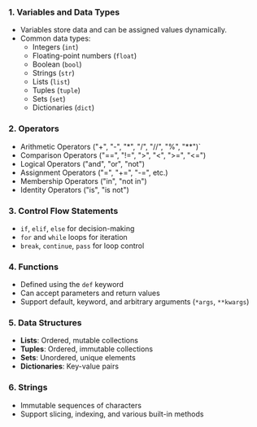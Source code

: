 ### 1. **Variables and Data Types**
- Variables store data and can be assigned values dynamically.
- Common data types:
    - Integers (`int`)
    - Floating-point numbers (`float`)
    - Boolean (`bool`)
    - Strings (`str`)
    - Lists (`list`)
    - Tuples (`tuple`)
    - Sets (`set`)
    - Dictionaries (`dict`)

### 2. **Operators**
- Arithmetic Operators ("+", "-", "\*", "/", "//", "%", "\*\*")`
- Comparison Operators ("\=\=", "!=", ">", "<", ">=", "<=")
- Logical Operators ("and", "or", "not")
- Assignment Operators ("=", "+=", "-=", etc.)
- Membership Operators ("in", "not in")
- Identity Operators ("is", "is not")

### 3. **Control Flow Statements**
- `if`, `elif`, `else` for decision-making
- `for` and `while` loops for iteration
- `break`, `continue`, `pass` for loop control

### 4. **Functions**
- Defined using the `def` keyword
- Can accept parameters and return values
- Support default, keyword, and arbitrary arguments (`*args`, `**kwargs`)

### 5. **Data Structures**
- **Lists**: Ordered, mutable collections
- **Tuples**: Ordered, immutable collections
- **Sets**: Unordered, unique elements
- **Dictionaries**: Key-value pairs

### 6. **Strings**
- Immutable sequences of characters
- Support slicing, indexing, and various built-in methods